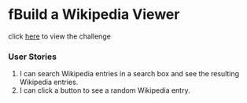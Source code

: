 # fBuild a Wikipedia Viewer
click [here](https://www.freecodecamp.com/challenges/build-a-wikipedia-viewer) to view the challenge

### User Stories
1. I can search Wikipedia entries in a search box and see the resulting Wikipedia entries.
2.  I can click a button to see a random Wikipedia entry.
